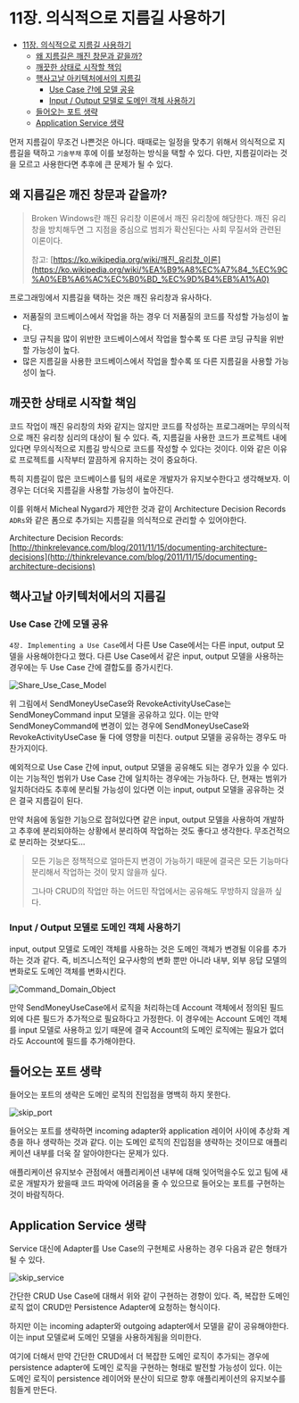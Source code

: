 # 11장. 의식적으로 지름길 사용하기

- [11장. 의식적으로 지름길 사용하기](#11장-의식적으로-지름길-사용하기)
  - [왜 지름길은 깨진 창문과 같을까?](#왜-지름길은-깨진-창문과-같을까)
  - [깨끗한 상태로 시작할 책임](#깨끗한-상태로-시작할-책임)
  - [핵사고날 아키텍처에서의 지름길](#핵사고날-아키텍처에서의-지름길)
    - [Use Case 간에 모델 공유](#use-case-간에-모델-공유)
    - [Input / Output 모델로 도메인 객체 사용하기](#input--output-모델로-도메인-객체-사용하기)
  - [들어오는 포트 생략](#들어오는-포트-생략)
  - [Application Service 생략](#application-service-생략)

먼저 지름길이 무조건 나쁜것은 아니다. 때때로는 일정을 맞추기 위해서 의식적으로 지름길을 택하고 `기술부채` 후에 이를 보정하는 방식을 택할 수 있다. 다만, 지름길이라는 것을 모르고 사용한다면 추후에 큰 문제가 될 수 있다.

## 왜 지름길은 깨진 창문과 같을까?

> Broken Windows란 깨진 유리창 이론에서 깨진 유리창에 해당한다.
깨진 유리창을 방치해두면 그 지점을 중심으로 범죄가 확산된다는 사회 무질서와 관련된 이론이다.
>
> 참고: [https://ko.wikipedia.org/wiki/깨진_유리창_이론](https://ko.wikipedia.org/wiki/%EA%B9%A8%EC%A7%84_%EC%9C%A0%EB%A6%AC%EC%B0%BD_%EC%9D%B4%EB%A1%A0)

프로그래밍에서 지름길을 택하는 것은 깨진 유리창과 유사하다.

- 저품질의 코드베이스에서 작업을 하는 경우 더 저품질의 코드를 작성할 가능성이 높다.
- 코딩 규칙을 많이 위반한 코드베이스에서 작업을 할수록 또 다른 코딩 규칙을 위반할 가능성이 높다.
- 많은 지름길을 사용한 코드베이스에서 작업을 할수록 또 다른 지름길을 사용할 가능성이 높다.

## 깨끗한 상태로 시작할 책임

코드 작업이 깨진 유리창의 차와 같지는 않지만 코드를 작성하는 프로그래머는 무의식적으로 깨진 유리창 심리의 대상이 될 수 있다. 즉, 지름길을 사용한 코드가 프로젝트 내에 있다면 무의식적으로 지름길 방식으로 코드를 작성할 수 있다는 것이다. 이와 같은 이유로 프로젝트를 시작부터 깔끔하게 유지하는 것이 중요하다.

특히 지름길이 많은 코드베이스를 팀의 새로운 개발자가 유지보수한다고 생각해보자. 이 경우는 더더욱 지름길을 사용할 가능성이 높아진다.

이를 위해서 Micheal Nygard가 제안한 것과 같이 Architecture Decision Records `ADRs`와 같은 폼으로 추가되는 지름길을 의식적으로 관리할 수 있어야한다.

Architecture Decision Records: [http://thinkrelevance.com/blog/2011/11/15/documenting-architecture-decisions](http://thinkrelevance.com/blog/2011/11/15/documenting-architecture-decisions)

## 핵사고날 아키텍처에서의 지름길

### Use Case 간에 모델 공유

`4장. Implementing a Use Case`에서 다른 Use Case에서는 다른 input, output 모델을 사용해야한다고 했다. 다른 Use Case에서 같은 input, output 모델을 사용하는 경우에는 두 Use Case 간에 결합도를 증가시킨다.

![Share_Use_Case_Model](https://user-images.githubusercontent.com/30178507/160421107-51d0c66d-a431-46ec-a90e-86b5b4b0f4f1.png)

위 그림에서 SendMoneyUseCase와 RevokeActivityUseCase는 SendMoneyCommand input 모델을 공유하고 있다. 이는 만약 SendMoneyCommand에 변경이 있는 경우에 SendMoneyUseCase와 RevokeActivityUseCase 둘 다에 영향을 미친다. output 모델을 공유하는 경우도 마찬가지이다.

예외적으로 Use Case 간에 input, output 모델을 공유해도 되는 경우가 있을 수 있다. 이는 기능적인 범위가 Use Case 간에 일치하는 경우에는 가능하다. 단, 현재는 범위가 일치하더라도 추후에 분리될 가능성이 있다면 이는 input, output 모델을 공유하는 것은 결국 지름길이 된다.

만약 처음에 동일한 기능으로 잡혀있다면 같은 input, output 모델을 사용하여 개발하고 추후에 분리되야하는 상황에서 분리하여 작업하는 것도 좋다고 생각한다. 무조건적으로 분리하는 것보다도...

> 모든 기능은 정책적으로 얼마든지 변경이 가능하기 때문에 결국은 모든 기능마다 분리해서 작업하는 것이 맞지 않을까 싶다.
>
> 그나마 CRUD의 작업만 하는 어드민 작업에서는 공유해도 무방하지 않을까 싶다.

### Input / Output 모델로 도메인 객체 사용하기

input, output 모델로 도메인 객체를 사용하는 것은 도메인 객체가 변경될 이유를 추가하는 것과 같다. 즉, 비즈니스적인 요구사항의 변화 뿐만 아니라 내부, 외부 응답 모델의 변화로도 도메인 객체를 변화시킨다.

![Command_Domain_Object](https://user-images.githubusercontent.com/30178507/160421103-b1959ca7-8eb1-4ba4-b1f3-b1a98b3aba06.png)

만약 SendMoneyUseCase에서 로직을 처리하는데 Account 객체에서 정의된 필드 외에 다른 필드가 추가적으로 필요하다고 가정한다. 이 경우에는 Account 도메인 객체를 input 모델로 사용하고 있기 때문에 결국 Account의 도메인 로직에는 필요가 없더라도 Account에 필드를 추가해야한다.

## 들어오는 포트 생략

들어오는 포트의 생략은 도메인 로직의 진입점을 명백히 하지 못한다.

![skip_port](https://user-images.githubusercontent.com/30178507/160421097-de2f8a43-1028-4963-b397-8b2f95c00a4a.png)

들어오는 포트를 생략하면 incoming adapter와 application 레이어 사이에 추상화 계층을 하나 생략하는 것과 같다. 이는 도메인 로직의 진입점을 생략하는 것이므로 애플리케이션 내부를 더욱 잘 알아야한다는 문제가 있다.

애플리케이션 유지보수 관점에서 애플리케이션 내부에 대해 잊어먹을수도 있고 팀에 새로운 개발자가 왔을때 코드 파악에 어려움을 줄 수 있으므로 들어오는 포트를 구현하는 것이 바람직하다.

## Application Service 생략

Service 대신에 Adapter를 Use Case의 구현체로 사용하는 경우 다음과 같은 형태가 될 수 있다.

![skip_service](https://user-images.githubusercontent.com/30178507/160421092-c93bbefe-7580-4d9c-a380-c7a33fdea614.png)

간단한 CRUD Use Case에 대해서 위와 같이 구현하는 경향이 있다. 즉, 복잡한 도메인 로직 없이 CRUD만 Persistence Adapter에 요청하는 형식이다.

하지만 이는 incoming adapter와 outgoing adapter에서 모델을 같이 공유해야한다. 이는 input 모델로써 도메인 모델을 사용하게됨을 의미한다.

여기에 더해서 만약 간단한 CRUD에서 더 복잡한 도메인 로직이 추가되는 경우에 persistence adapter에 도메인 로직을 구현하는 형태로 발전할 가능성이 있다. 이는 도메인 로직이 persistence 레이어와 분산이 되므로 향후 애플리케이션의 유지보수를 힘들게 만든다.
